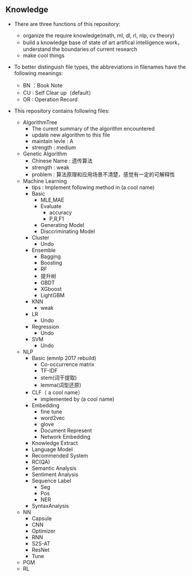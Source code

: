 ## Knowledge

- There are three functions of this repository:
	- organize the require knowledge(math, ml, dl, rl, nlp, cv theory)
	- build a knowledge base of state of art artifical intelligence work，understand the boundaries of current research
	- make cool things

- To better distinguish file types, the abbreviations in filenames have the following meanings:
	- BN ：Book Note
    - CU : Self Clear up（default）
    - OR : Operation Record

- This repository contains following files:
	- AlgorithmTree
		- The curent summary of the algorithm encountered
		- update new algorithm to this file
		- maintain levle : A
		- strength : medium
	- Genetic Algorithm
		- Chinese Name : 遗传算法
		- strength : weak
		- problem : 算法原理和应用场景不清楚，感觉有一定的可解释性
	- Machine Learning
		- tips : Implement following method in (a cool name)
		- Basic
			- MLE,MAE
			- Evaluate
				- accuracy
				- P,R,F1
			- Generating Model
			- Disccriminating Model
		- Cluster
			- Undo
		- Ensemble
			- Bagging
			- Boosting
			- RF
			- 提升树
			- GBDT
			- XGboost
			- LightGBM
		- KNN
			- weak
		- LR
			- Undo
		- Regression
			- Undo
		- SVM
			- Undo
	- NLP
		- Basic (emnlp 2017 rebuild)
			- Co-occurrence matrix
			- TF-IDF
			- stem(词干提取)
			- lemma(词型还原)
		- CLF（ a cool name）
			- implemented by (a cool name)
		- Embedding
			- fine tune
			- word2vec
			- glove
			- Document Represent
			- Network Embedding
		- Knowledge Extract
		- Language Model
		- Recommended System
		- RC(QA)
		- Semantic Analysis
		- Sentiment Analysis
		- Sequence Label
			- Seg
			- Pos
			- NER
		- SyntaxAnalysis
	- NN
		- Capsule
		- CNN
		- Optimizer
		- RNN
		- S2S-AT
		- ResNet
		- Tune
	- PGM
	- RL
